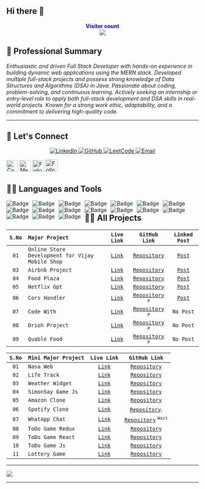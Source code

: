 ## Hi there 👋
<a style="" href="https://aryan-nagar-portfolio.vercel.app/">
  
</a>

<p align="center">
    <b style="color: blue;  ">Visitor count</b>
    <br>
    <a style="" href="https://github.com/Aryannagar1912">
        <img src="https://profile-counter.glitch.me/Aryannagar1912/count.svg" />
    </a>
</p>

## 👀 **Professional Summary**

_Enthusiastic and driven Full Stack Developer with hands-on experience in building dynamic web applications
using the MERN stack. Developed multiple full-stack projects and possess strong knowledge of Data
Structures and Algorithms (DSA) in Java. Passionate about coding, problem-solving, and continuous
learning. Actively seeking an internship or entry-level role to apply both full-stack development and DSA
skills in real-world projects. Known for a strong work ethic, adaptability, and a commitment to delivering
high-quality code._

---

## 💬 **Let's Connect**

<p align="center">
  <a href="https://www.linkedin.com/in/YOUR_LINKEDIN_USERNAME" target="_blank">
    <img src="https://img.shields.io/badge/LinkedIn-0077B5?style=for-the-badge&logo=linkedin&logoColor=white" alt="LinkedIn">
  </a>
  <a href="https://github.com/YOUR_GITHUB_USERNAME" target="_blank">
    <img src="https://img.shields.io/badge/GitHub-181717?style=for-the-badge&logo=github&logoColor=white" alt="GitHub">
  </a>
  <a href="https://leetcode.com/YOUR_LEETCODE_USERNAME" target="_blank">
    <img src="https://img.shields.io/badge/LeetCode-FFA116?style=for-the-badge&logo=leetcode&logoColor=white" alt="LeetCode">
  </a>
  <a href="mailto:YOUR_EMAIL@example.com" target="_blank">
    <img src="https://img.shields.io/badge/Email-D14836?style=for-the-badge&logo=gmail&logoColor=white" alt="Email">
  </a>
</p>

<p align="center">
  
<!-- [![Twitter Badge](https://img.shields.io/badge/-@xyz-1ca0f1?style=flat-square&labelColor=1ca0f1&logo=twitter&logoColor=white)](https://twitter.com/) -->
[<img src="https://drive.google.com/file/d/1cQN9Rem7r2jCMy7psQrKVvfu6v-QApX9/view?usp=drive_link" height="30" title="Connect with me" />](https://www.linkedin.com/in/aryan-nagar19/)
[<img src="https://img.shields.io/badge/-contact.akashdeep023@gmail.com-c14438?style=for-the-badge&logo=Gmail&logoColor=white" height="30" title="Message me" />](mailto:contact.akashdeep023@gmail.com)
[<img src="https://img.shields.io/badge/-@akashdeep023__-e4405f?style=for-the-badge&labelColor=f94877&logo=instagram&logoColor=white" height="30" title="Follow me" />](https://www.instagram.com/akashdeep023_/)
[<img src="https://img.shields.io/github/followers/akashdeep023?label=akashdeep023&style=social" height="32" title="Follow me" />](https://github.com/akashdeep023)

</p>

## 👨‍💻 **Languages and Tools**

<a href="https://github.com/akashdeep023" align="center">     
    <img alt="Badge" style="float: left; margin-right: 10px;" src="https://img.shields.io/badge/html5%20-%23E34F26.svg?&style=for-the-badge&logo=html5&logoColor=white"/>
    <img alt="Badge" style="float: left; margin-right: 10px;" src="https://img.shields.io/badge/css3%20-%231572B6.svg?&style=for-the-badge&logo=css3&logoColor=white"/>
    <img alt="Badge" style="float: left; margin-right: 10px;" src="https://img.shields.io/badge/javascript%20-%23323330.svg?&style=for-the-badge&logo=javascript&logoColor=%23F7DF1E"/>
    <img alt="Badge" style="float: left; margin-right: 10px;" src="https://img.shields.io/badge/react%20-%2320232a.svg?&style=for-the-badge&logo=react&logoColor=%2361DAFB"/>
    <img alt="Badge" style="float: left; margin-right: 10px;" src="https://img.shields.io/badge/material-ui%20-%23F05033.svg?&style=for-the-badge&logo=material-ui&logoColor=white"/>
    <img alt="Badge" style="float: left; margin-right: 10px;" src="https://img.shields.io/badge/node.js%20-%2343853D.svg?&style=for-the-badge&logo=node.js&logoColor=white"/>
    <img alt="Badge" style="float: left; margin-right: 10px;" src="https://img.shields.io/badge/express.js%20-light.svg?&style=for-the-badge&logo=express&logoColor=white"/>
    <img alt="Badge" style="float: left; margin-right: 10px;" src="https://img.shields.io/badge/bootstrap%20-%23563D7C.svg?&style=for-the-badge&logo=bootstrap&logoColor=white"/>
    <img alt="Badge" style="float: left; margin-right: 10px;" src="https://img.shields.io/badge/tailwind-%2300ADD8.svg?&style=for-the-badge&logo=tailwindcss&logoColor=white"/>
    <img alt="Badge" style="float: left; margin-right: 10px;" src ="https://img.shields.io/badge/MongoDB-%234ea94b.svg?&style=for-the-badge&logo=mongodb&logoColor=white"/>
    <img alt="Badge" style="float: left; margin-right: 10px;" src="https://img.shields.io/badge/mysql%20-grey.svg?&style=for-the-badge&logo=mysql&logoColor=white"/>
    <img alt="Badge" style="float: left; margin-right: 10px;" src="https://img.shields.io/badge/git%20-%23F05033.svg?&style=for-the-badge&logo=git&logoColor=white"/>
    <img alt="Badge" style="float: left; margin-right: 10px;" src="https://img.shields.io/badge/github%20-white.svg?&style=for-the-badge&logo=git-hub&logoColor=white"/>
    <img alt="Badge" style="float: left; margin-right: 10px;" src="https://img.shields.io/badge/netlify-purple.svg?style=for-the-badge&logo=netlify&logoColor=#00C7B7"/>
    <img alt="Badge" style="float: left; margin-right: 10px;" src="https://img.shields.io/badge/vercel-blue.svg?style=for-the-badge&logo=vercel&logoColor=white"/>
    <img alt="Badge" style="float: left; margin-right: 10px;" src="https://img.shields.io/badge/render-yellow.svg?style=for-the-badge&logo=render&logoColor=white"/>
    <img alt="Badge" style="float: left; margin-right: 10px;" src="http://img.shields.io/badge/-java-yellow?style=for-the-badge&logo=java&logoColor=white"/>
</a>


## 🧑‍🏫 **All Projects**

| `S.No` | `Major Project`   |                        `Live Link`                        |                                 `GitHub Link`                                 |                                                                               `Linked Post`                                                                                |
| :----: | :---------------- | :-------------------------------------------------------: | :---------------------------------------------------------------------------: | :------------------------------------------------------------------------------------------------------------------------------------------------------------------------: |
|  `01`  | `Online Store Development for Vijay Mobile Shop`        |    [`Link`](https://vijay-mobile-shop.vercel.app/)    |           [`Repository`](https://github.com/Aryannagar1912/VijayMobileShop)            |     [`Post`](https://www.linkedin.com/)      |
|  `03`  | `Airbnb Project`  | [`Link`](https://airbnb-project-major-jack.onrender.com/) |        [`Repository`](https://github.com/akashdeep023/Airbnb_Project)         | [`Post`](https://www.linkedin.com/posts/akashdeep023_airbnb-apnacollege-fullstackdevelopment-activity-7153710900992970752-Z9_G?utm_source=share&utm_medium=member_desktop) |
|  `04`  | `Food Plaza`      |     [`Link`](https://food-plaza-project.vercel.app/)      |          [`Repository`](https://github.com/akashdeep023/Food_Plaza)           |    [`Post`](https://www.linkedin.com/posts/akashdeep023_foodplaza-namastedev-namastereact-activity-7168890857792761856-qC0D?utm_source=share&utm_medium=member_desktop)    |
|  `05`  | `Netflix Gpt`     |      [`Link`](https://netflix-gpt-jack.vercel.app/)       |          [`Repository`](https://github.com/akashdeep023/Netflix_Gpt)          |          [`Post`](https://www.linkedin.com/posts/akashdeep023_netflixgpt-openai-gpt-activity-7172444217913360385-pPZ4?utm_source=share&utm_medium=member_desktop)          |
|  `06`  | `Cors Handler`    |        [`Link`](https://cors-handlers.vercel.app/)        |  [`Repository`](https://github.com/akashdeep023/Cors_Handler) <sup>`P`</sup>  |     [`Post`](https://www.linkedin.com/posts/akashdeep023_webdevelopment-nodejs-expressjs-activity-7184854679493783553-dFXF?utm_source=share&utm_medium=member_desktop)     |
|  `07`  | `Code With`       |          [`Link`](https://code-with.vercel.app/)          |   [`Repository`](https://github.com/akashdeep023/Code_With) <sup>`P`</sup>    |                                                                                 `No Post`                                                                                  |
|  `08`  | `Drioh Project`   |            [`Link`](https://drioh.vercel.app/)            | [`Repository`](https://github.com/akashdeep023/Drioh_Project) <sup>`P`</sup>  |                                                                                 `No Post`                                                                                  |
|  `09`  | `Quable Food`     |         [`Link`](https://quablefoods.vercel.app/)         | [`Repository`](https://github.com/akashdeep023/Quable_Project) <sup>`P`</sup> |                                                                                 `No Post`                                                                                  |

| `S.No` | `Mini Major Project` |                       `Live Link`                        |                          `GitHub Link`                          |
| :----: | :------------------- | :------------------------------------------------------: | :-------------------------------------------------------------: |
|  `01`  | `Nasa Web`           |      [`Link`](https://nasa-web-project.vercel.app/)      |    [`Repository`](https://github.com/akashdeep023/Nasa_Web)     |
|  `02`  | `Life Track`         |     [`Link`](https://todo-mern-project.vercel.app/)      |    [`Repository`](https://github.com/akashdeep023/Todo_Mern)    |
|  `03`  | `Weather Widget`     | [`Link`](https://weather-widget-react-jack.netlify.app/) | [`Repository`](https://github.com/akashdeep023/Weather_Widget)  |
|  `04`  | `SimonSay Game Js`   | [`Link`](https://akashdeep023.github.io/SimonSay_Game/)  |  [`Repository`](https://github.com/akashdeep023/SimonSay_Game)  |
|  `05`  | `Amazon Clone`       |  [`Link`](https://akashdeep023.github.io/Amazon-Clone/)  |  [`Repository`](https://github.com/akashdeep023/Amazon-Clone)   |
|  `06`  | `Spotify Clone`      | [`Link`](https://akashdeep023.github.io/Spotify-Clone/)  | [`Repository`](https://github.com/akashdeep023/Spotify-Clone).  |
|  `07`  | `WhatApp Chat`       |        [`Link`](https://github.com/akashdeep023/)        |               [`Repository`]() <sup>`Wait`</sup>                |
|  `08`  | `ToDo Game Redux`    |   [`Link`](https://todo-list-redux-jack.netlify.app/)    | [`Repository`](https://github.com/akashdeep023/ToDo-List-Redux) |
|  `09`  | `ToDo Game React`    |   [`Link`](https://task-list-react-jack.netlify.app/)    | [`Repository`](https://github.com/akashdeep023/ToDo-List-React) |
|  `10`  | `ToDo Game Js`       |   [`Link`](https://akashdeep023.github.io/ToDo_Game/)    |  [`Repository`](https://github.com/akashdeep023/ToDo_Game_Js)   |
|  `11`  | `Lottery Game`       |  [`Link`](https://lottery-game-react-jack.netlify.app/)  |  [`Repository`](https://github.com/akashdeep023/Lottery-Game)   |

---

<a href="https://github.com/Aryannagar1912" align="center">
  <img src="https://imgur.com/rilHVxA.png"/>
</a>

---
